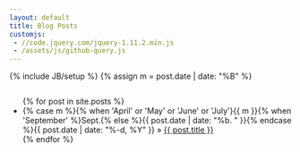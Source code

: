 ```yaml
---
layout: default
title: Blog Posts
customjs:
 - //code.jquery.com/jquery-1.11.2.min.js
 - /assets/js/github-query.js
---
```

{% include JB/setup %}
{% assign m = post.date | date: "%B" %}

<div class="row">
	<div class="large-8 columns">
		<ul class="posts-list">
			{% for post in site.posts %}
				<li>
					<span>{% case m %}{% when 'April' or 'May' or 'June' or 'July'}{{ m }}{% when 'September' %}Sept.{% else %}{{ post.date | date: "%b. " }}{% endcase %}{{ post.date | date: "%-d, %Y" }}</span> &raquo; <a href="{{ post.url }}">{{ post.title }}</a>
				</li>
			{% endfor %}
		</ul>
	</div>
</div>